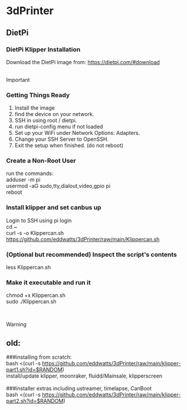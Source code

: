 # 3dPrinter<br>

## DietPi
### DietPi Klipper Installation<br>
Download the DietPi image from: https://dietpi.com/#download<br>
<br>
> [!IMPORTANT]
> ### Getting Things Ready<br>
> 1. Install the image
> 2. find the device on your network.
> 3. SSH in using root / dietpi.
> 4. run dietpi-config menu if not loaded
> 5. Set up your WiFi under Network Options: Adapters.
> 6. Change your SSH Server to OpenSSH.
> 7. Exit the setup when finished. (do not reboot)
> 
> ### Create a Non-Root User<br>
> run the commands:<br>
> adduser -m pi<br>
> usermod -aG sudo,tty,dialout,video,gpio pi<br>
> reboot<br>

### Install klipper and set canbus up<br>
Login to SSH using pi login<br>
cd ~<br>
curl -s -o Klippercan.sh https://github.com/eddwatts/3dPrinter/raw/main/Klippercan.sh<br>

### (Optional but recommended) Inspect the script's contents<br>
less Klippercan.sh<br>

### Make it executable and run it<br>
chmod +x Klippercan.sh<br>
sudo ./Klippercan.sh<br>

<br>

> [!WARNING]
> ## old:
> ###installing from scratch:<br>
> bash <(curl -s https://github.com/eddwatts/3dPrinter/raw/main/klipper-part1.sh?id=$RANDOM)<br>
> install/update klipper, moonraker, fluidd/Mainsale, klipperscreen<br>
> <br>
> ###installer extras including ustreamer, timelapse, CanBoot<br>
> bash <(curl -s https://github.com/eddwatts/3dPrinter/raw/main/klipper-part2.sh?id=$RANDOM)<br>
